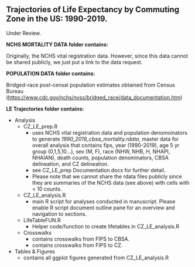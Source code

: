 ## Trajectories of Life Expectancy by Commuting Zone in the US: 1990-2019.

Under Review.

**NCHS MORTALITY DATA folder contains:**

Originally, the NCHS vital registration data. However, since this data cannot be shared publicly, we just put a link to the data request. 

**POPULATION DATA folder contains:**

Bridged-race post-censal population estimates obtained from Census Bureau (https://www.cdc.gov/nchs/nvss/bridged_race/data_documentation.htm)

**LE Trajectories folder contains:**
- Analysis
  - CZ_LE_prep.R
    - uses NCHS vital registration data and population denomoinators to generate _1990_2019_cbsa_mortality.rdata_, master data for overall analysis that contains fips, year (1990-2019), age 5 yr group (0,1,5,10...), sex (M, F), race (NHW, NHB, H, NHAPI, NHAIAN), death counts, population denominators, CBSA delineation, and CZ delineation. 
    - see CZ_LE_prep Documentation.docx for further detail.
    - Please note that we cannot share the rdata files publicly since they are summaries of the NCHS data (see above) with cells with < 10 counts. 
  - CZ_LE_analysis.R 
    - main R script for analyses conducted in manuscript. Please enable R script document outline pane for an overview and navigation to sections.
  - LifeTableFUN.R
    - Helper code/function to create lifetables in CZ_LE_analysis.R 
  - Crosswalks
    - contains crosswalks from FIPS to CBSA.
    - contains crosswalks from FIPS to CZ.
- Tables & Figures
  - contains all ggplot figures generated from CZ_LE_analysis.R
